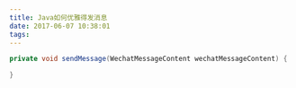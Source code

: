 ```yaml
---
title: Java如何优雅得发消息
date: 2017-06-07 10:38:01
tags:
---
```


````java
private void sendMessage(WechatMessageContent wechatMessageContent) {

}
````

